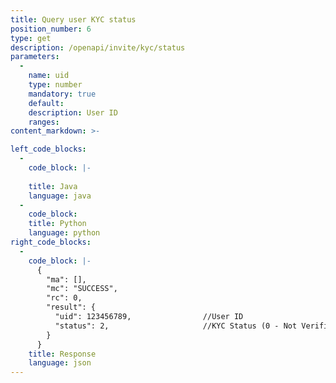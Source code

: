 ```yaml
---
title: Query user KYC status
position_number: 6
type: get
description: /openapi/invite/kyc/status
parameters:
  -
    name: uid
    type: number
    mandatory: true
    default:
    description: User ID
    ranges:
content_markdown: >-

left_code_blocks:
  -
    code_block: |-
      
    title: Java
    language: java
  -
    code_block:
    title: Python
    language: python
right_code_blocks:
  -
    code_block: |-
      {
        "ma": [],
        "mc": "SUCCESS",
        "rc": 0,
        "result": {
          "uid": 123456789,                //User ID
          "status": 2,                     //KYC Status (0 - Not Verified, 1 - Basic Verification, 2 - Advanced Verification, 3 - Corporate Verification)
        }
      }
    title: Response
    language: json
---
```

